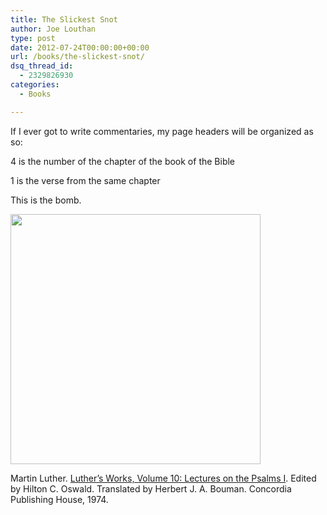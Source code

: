 ```yaml
---
title: The Slickest Snot
author: Joe Louthan
type: post
date: 2012-07-24T00:00:00+00:00
url: /books/the-slickest-snot/
dsq_thread_id:
  - 2329826930
categories:
  - Books

---
```

If I ever got to write commentaries, my page headers will be organized as so:

4 is the number of the chapter of the book of the Bible

1 is the verse from the same chapter

This is the bomb.

[<img class="aligncenter size-full wp-image-702" title="luthers_works" src="https://i0.wp.com/theologic.us/wp-content/uploads/2012/09/luthers_works.jpg?resize=400%2C400" alt="" width="400" height="400" srcset="https://i0.wp.com/theologic.us/wp-content/uploads/2012/09/luthers_works.jpg?w=400 400w, https://i0.wp.com/theologic.us/wp-content/uploads/2012/09/luthers_works.jpg?resize=150%2C150 150w, https://i0.wp.com/theologic.us/wp-content/uploads/2012/09/luthers_works.jpg?resize=300%2C300 300w" sizes="(max-width: 400px) 100vw, 400px" data-recalc-dims="1" />][1]

Martin Luther. <a href="https://www.amazon.com/dp/0570064104/ref=as_li_ss_til?tag=iamlipr-20&camp=0&creative=0&linkCode=as4&creativeASIN=0570064104&adid=0ZPCMEQ998VP73SHTSWK&" target="_blank">Luther’s Works, Volume 10: Lectures on the Psalms I</a>. Edited by Hilton C. Oswald. Translated by Herbert J. A. Bouman. Concordia Publishing House, 1974.

 [1]: https://i0.wp.com/theologic.us/wp-content/uploads/2012/09/luthers_works.jpg
